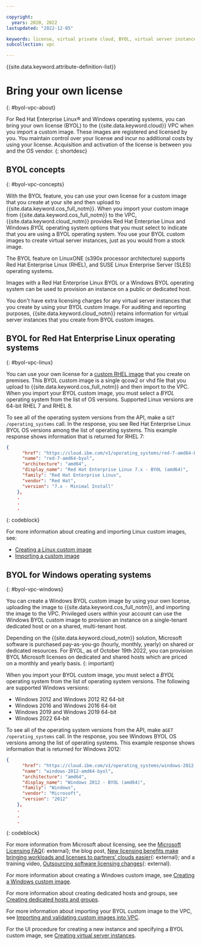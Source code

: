 ```yaml
---

copyright:
  years: 2020, 2022
lastupdated: "2022-12-05"

keywords: license, virtual private cloud, BYOL, virtual server instance, instance, custom image, encryption
subcollection: vpc

---
```


{{site.data.keyword.attribute-definition-list}}

# Bring your own license
{: #byol-vpc-about}

For Red Hat Enterprise Linux&reg; and Windows operating systems, you can bring your own license (BYOL) to the {{site.data.keyword.cloud}} VPC when you import a custom image. These images are registered and licensed by you. You maintain control over your license and incur no additional costs by using your license. Acquisition and activation of the license is between you and the OS vendor.
{: shortdesc}

## BYOL concepts
{: #byol-vpc-concepts}

With the BYOL feature, you can use your own license for a custom image that you create at your site and then upload to {{site.data.keyword.cos_full_notm}}. When you import your custom image from {{site.data.keyword.cos_full_notm}} to the VPC, {{site.data.keyword.cloud_notm}} provides Red Hat Enterprise Linux and Windows *BYOL* operating system options that you must select to indicate that you are using a BYOL operating system. You use your BYOL custom images to create virtual server instances, just as you would from a stock image.

The BYOL feature on LinuxONE (s390x processor architecture) supports Red Hat Enterprise Linux (RHEL), and SUSE Linux Enterprise Server (SLES) operating systems.

Images with a Red Hat Enterprise Linux BYOL or a Windows BYOL operating system can be used to provision an instance on a public or dedicated host.

You don't have extra licensing charges for any virtual server instances that you create by using your BYOL custom image. For auditing and reporting purposes, {{site.data.keyword.cloud_notm}} retains information for virtual server instances that you create from BYOL custom images.

## BYOL for Red Hat Enterprise Linux operating systems
{: #byol-vpc-linux}

You can use your own license for a [custom RHEL image](/docs/vpc?topic=vpc-create-linux-custom-image) that you create on premises. This BYOL custom image is a single qcow2 or vhd file that you upload to {{site.data.keyword.cos_full_notm}} and then import to the VPC. When you import your BYOL custom image, you must select a _BYOL_ operating system from the list of OS versions. Supported Linux versions are 64-bit RHEL 7 and RHEL 8.

To see all of the operating system versions from the API, make a `GET /operating_systems` call. In the response, you see Red Hat Enterprise Linux BYOL OS versions among the list of operating systems. This example response shows information that is returned for RHEL 7:

```json
{
      "href": "https://cloud.ibm.com/v1/operating_systems/red-7-amd64-byol",
      "name": "red-7-amd64-byol",
      "architecture": "amd64",
      "display_name": "Red Hat Enterprise Linux 7.x - BYOL (amd64)",
      "family": "Red Hat Enterprise Linux",
      "vendor": "Red Hat",
      "version": "7.x - Minimal Install"
    },
    .
    .
    .
```
{: codeblock}

For more information about creating and importing Linux custom images, see:

* [Creating a Linux custom image](/docs/vpc?topic=vpc-create-linux-custom-image)
* [Importing a custom image](/docs/vpc?topic=vpc-managing-images#import-custom-image)

## BYOL for Windows operating systems
{: #byol-vpc-windows}

You can create a Windows BYOL custom image by using your own license, uploading the image to {{site.data.keyword.cos_full_notm}}, and importing the image to the VPC. Privileged users within your account can use the Windows BYOL custom image to provision an instance on a single-tenant dedicated host or on a shared, multi-tenant host.

Depending on the {{site.data.keyword.cloud_notm}} solution, Microsoft software is purchased pay-as-you-go (hourly, monthly, yearly) on shared or dedicated resources. For BYOL, as of October 19th 2022, you can provision BYOL Microsoft licenses on dedicated and shared hosts which are priced on a monthly and yearly basis.
{: important}

When you import your BYOL custom image, you must select a _BYOL_ operating system from the list of operating system versions. The following are supported Windows versions:

* Windows 2012 and Windows 2012 R2 64-bit
* Windows 2016 and Windows 2016 64-bit
* Windows 2019 and Windows 2019 64-bit
* Windows 2022 64-bit

To see all of the operating system versions from the API, make a`GET /operating_systems` call. In the response, you see Windows BYOL OS versions among the list of operating systems. This example response shows information that is returned for Windows 2012:

```json
{
      "href": "https://cloud.ibm.com/v1/operating_systems/windows-2012-amd64-byol",
      "name": "windows-2012-amd64-byol",
      "architecture": "amd64",
      "display_name": "Windows 2012 - BYOL (amd64)",
      "family": "Windows",
      "vendor": "Microsoft",
      "version": "2012"
    },
    .
    .
    .
```
{: codeblock}

For more information from Microsoft about licensing, see the [Microsoft Licensing FAQ](https://www.microsoft.com/en-us/licensing/news/new-software-assurance-benefit-to-support-hosting-from-third-party-providers){: external}; the blog post, [New licensing benefits make bringing workloads and licenses to partners’ clouds easier](https://blogs.partner.microsoft.com/mpn/new-licensing-benefits-make-bringing-workloads-and-licenses-to-partners-clouds-easier/){: external}; and a training video, [Outsourcing software licensing changes](https://licensingschool.eventbuilder.com/hostingcustomer){: external}.

For more information about creating a Windows custom image, see [Creating a Windows custom image](/docs/vpc?topic=vpc-create-windows-custom-image).

For more information about creating dedicated hosts and groups, see [Creating dedicated hosts and groups](/docs/vpc?topic=vpc-creating-dedicated-hosts-instances).

For more information about importing your BYOL custom image to the VPC, see [Importing and validating custom images into VPC](/docs/vpc?topic=vpc-importing-custom-images-vpc&interface=ui).

For the UI procedure for creating a new instance and specifying a BYOL custom image, see [Creating virtual server instances](/docs/vpc?topic=vpc-creating-virtual-servers).
